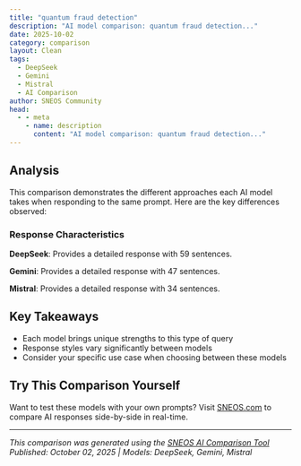 ```yaml
---
title: "quantum fraud detection"
description: "AI model comparison: quantum fraud detection..."
date: 2025-10-02
category: comparison
layout: Clean
tags:
  - DeepSeek
  - Gemini
  - Mistral
  - AI Comparison
author: SNEOS Community
head:
  - - meta
    - name: description
      content: "AI model comparison: quantum fraud detection..."
---
```


<ChatComparison
  title="quantum fraud detection"
  prompt="quantum fraud detection"
  :responses='{
    "DeepSeek": "Of course. This is a fascinating and rapidly evolving field. Let\u0027s break down \u0022quantum fraud detection\u0022 into what it means today and what it promises for the future.\n\nAt its core, quantum fraud detection leverages the principles of **quantum computing** and **quantum machine learning (QML)** to identify fraudulent activities with unprecedented speed and accuracy, especially in complex financial systems.\n\nWe can look at this from two perspectives:\n\n1.  **The Near Future: Quantum-Inspired Algorithms on Classical Computers**\n2.  **The Long-Term Vision: Fully Quantum Solutions on Quantum Hardware**\n\n---\n\n### 1. The Near Future: Quantum-Inspired Algorithms\n\nThis is the most practical and immediate application. Researchers and companies are developing algorithms based on quantum principles but running them on powerful classical computers. The key idea here is to use **quantum-inspired optimization**.\n\n**How it works:**\n\n*   **The Problem:** Traditional fraud detection uses machine learning models to classify transactions as \u0022fraudulent\u0022 or \u0022legitimate.\u0022 Training these models, especially on massive, complex datasets, is a computationally intensive optimization problem. You\u0027re trying to find the best possible model parameters.\n*   **The Quantum-Inspired Solution:** Some optimization problems are analogous to finding the lowest energy state in a physical system (a concept called the **ground state**). Quantum mechanics is exceptionally good at describing these states.\n*   **The Tool:** Algorithms like the **Quantum Approximate Optimization Algorithm (QAOA)** are designed to solve these \u0022combinatorial optimization\u0022 problems. While we run simplified, \u0022inspired\u0022 versions on classical hardware, they still offer a powerful new way to approach the problem.\n*   **The Benefit:** These methods can potentially find better patterns and subtle correlations in the data that classical models might miss, leading to higher detection rates and fewer false positives.\n\n**Example:** A credit card company could use a quantum-inspired algorithm to analyze a transaction in the context of thousands of other data points (location, merchant, time, user behavior, network of connected transactions) almost instantaneously, identifying a sophisticated, coordinated fraud attack that would look like legitimate individual transactions to a classical system.\n\n---\n\n### 2. The Long-Term Vision: Fully Quantum Machine Learning (QML)\n\nThis is the \u0022holy grail\u0022 and depends on the development of large-scale, fault-tolerant quantum computers.\n\n**Key Quantum Advantages for Fraud Detection:**\n\n#### a. Exponential Speedup with Quantum Linear Algebra\nMany machine learning algorithms (like the popular **Support Vector Machines - SVMs**) rely heavily on linear algebra operations, such as inverting large matrices. For datasets with \u0060n\u0060 features, this can take time proportional to \u0060n\u00B3\u0060 on a classical computer.\n\n*   **Quantum computers** can perform these operations in time proportional to **log(n)**, an **exponential speedup**. This means models could be trained on incredibly large datasets (e.g., all global financial transactions in real-time) in a fraction of the time.\n\n#### b. Handling High-Dimensional Data\nFinancial fraud data has many features (amount, time, location, device ID, etc.). This high-dimensional space is where quantum computers shine due to the nature of **qubits**.\n\n*   **Classical Bit:** Can be 0 or 1.\n*   **Quantum Bit (Qubit):** Can be in a *superposition* of 0 and 1. \u0060n\u0060 qubits can represent **2\u207F** possible states simultaneously.\n*   **Implication:** A quantum model can naturally explore a massively complex, high-dimensional feature space all at once, making it exceptionally good at detecting subtle, non-linear patterns that are the hallmark of modern, sophisticated fraud.\n\n#### c. Quantum Kernel Methods\nThis is a leading approach in QML. A \u0022kernel\u0022 is a function that measures similarity between data points. Quantum computers can compute incredibly complex kernels that are impossible for classical machines to calculate efficiently.\n\n*   **Application:** A quantum kernel could be trained to recognize the unique, complex \u0022fingerprint\u0022 of a fraudulent transaction pattern with extreme precision, far beyond what classical kernels can achieve.\n\n---\n\n### A Concrete Example: Quantum Anomaly Detection\n\nImagine a bank wants to detect money laundering rings.\n\n1.  **Classical Approach:** It might use graph analysis to look for unusual transaction flows between accounts. This is slow and can only analyze a limited subset of the entire transaction graph.\n2.  **Quantum Approach:** The entire global transaction network can be encoded into a quantum state. A quantum algorithm could then perform a \u0022anomaly detection\u0022 routine that simultaneously checks the connections and weights of millions of transactions, instantly flagging the tiny subset that exhibits the complex, interconnected structure of a laundering operation.\n\n---\n\n### Challenges and The Road Ahead\n\nIt\u0027s crucial to be realistic about the current state:\n\n*   **Hardware Limitations:** Today\u0027s quantum processors (**NISQ devices** - Noisy Intermediate-Scale Quantum) are prone to errors and have a limited number of qubits. They are not yet ready for large-scale, real-world fraud detection.\n*   **Algorithm Development:** Creating robust and practical QML algorithms is an active area of research.\n*   **Data Encoding:** Getting classical data (transaction records) into a quantum state (**quantum embedding**) is itself a non-trivial challenge.\n*   **Hybrid Models:** The most likely path forward is **hybrid quantum-classical models**, where a quantum coprocessor handles the most computationally intensive parts of a larger classical algorithm.\n\n### Companies and Research in this Space\n\n*   **Banks \u0026 Financial Institutions:** JPMorgan Chase, Goldman Sachs, and BBVA are actively researching quantum computing for finance, including fraud detection.\n*   **Tech Companies:** Google, IBM, and Microsoft are developing the underlying quantum hardware and software platforms (Qiskit, Cirq, Azure Quantum).\n*   **Specialized Startups:** Companies like **QC Ware** and **Zapata Computing** (now part of Alianza) are working on enterprise-grade quantum and quantum-inspired software for various industries, including finance.\n\n### Conclusion\n\n**Quantum fraud detection is not a reality today, but it is a serious and promising field of research.**\n\n*   **Short-Term:** Expect \u0022quantum-inspired\u0022 algorithms to gradually improve classical fraud detection systems.\n*   **Long-Term:** The arrival of fault-tolerant quantum computers could revolutionize the field, enabling real-time analysis of financial systems at a global scale and a level of complexity that is currently unimaginable, staying ahead of increasingly sophisticated cybercriminals.",
    "Gemini": "Quantum fraud detection is an emerging field that leverages the power of quantum computing to improve the accuracy and efficiency of fraud detection systems. While still in its early stages, it holds significant promise for surpassing the capabilities of classical machine learning models in identifying complex fraud patterns.\n\nHere\u0027s a breakdown of the key aspects of quantum fraud detection:\n\n**Why Quantum Computing for Fraud Detection?**\n\nClassical machine learning techniques, while widely used in fraud detection, face limitations when dealing with:\n\n*   **High-Dimensional Data:** Modern financial datasets often have a massive number of features, making it difficult for classical algorithms to effectively identify relevant patterns.\n*   **Complex Correlations:** Fraudsters employ increasingly sophisticated techniques, resulting in intricate relationships between different data points that are hard to detect using traditional methods.\n*   **Computational Complexity:** Training and deploying complex machine learning models can be computationally expensive, especially with real-time fraud detection requirements.\n*   **Evolving Fraud Patterns:** Fraudsters constantly adapt their strategies, making it challenging for static models to remain effective.\n\nQuantum computing offers potential advantages in these areas:\n\n*   **Quantum Feature Engineering:** Quantum algorithms can efficiently extract and combine relevant features from high-dimensional data, potentially uncovering hidden patterns that classical methods miss.\n*   **Quantum Machine Learning:** Quantum machine learning algorithms, such as quantum support vector machines (QSVMs) and quantum neural networks (QNNs), have the potential to learn more complex relationships in the data and generalize better to unseen fraud patterns.\n*   **Quantum Optimization:**  Quantum algorithms like quantum annealing and variational quantum eigensolvers (VQEs) can optimize fraud detection models by efficiently searching for the best parameters and configurations.\n*   **Speedup:** Some quantum algorithms offer the potential for exponential speedups compared to their classical counterparts, enabling faster fraud detection in real-time.\n\n**Quantum Algorithms and Techniques for Fraud Detection:**\n\nHere are some quantum algorithms being explored for fraud detection:\n\n*   **Quantum Support Vector Machines (QSVMs):**  QSVMs can potentially classify fraudulent transactions with higher accuracy compared to classical SVMs by leveraging quantum feature maps to project data into higher-dimensional spaces.\n*   **Quantum Neural Networks (QNNs):** QNNs can learn complex non-linear relationships in financial data and identify subtle fraud patterns that classical neural networks might miss. There are different architectures of QNNs, each with its strengths.\n*   **Quantum Clustering:** Algorithms like quantum k-means clustering can group similar transactions together, allowing for the identification of anomalous groups that may indicate fraudulent activity.\n*   **Quantum Anomaly Detection:** Quantum anomaly detection algorithms can identify unusual data points that deviate significantly from the norm, potentially flagging fraudulent transactions that don\u0027t fit typical patterns.\n*   **Quantum Principal Component Analysis (qPCA):** qPCA can reduce the dimensionality of financial datasets while preserving the most important information, enabling faster and more efficient fraud detection.\n*   **Quantum Generative Adversarial Networks (QGANs):** While still in early development, QGANs could be used to generate realistic synthetic fraud data to train and evaluate fraud detection models, as well as identify blind spots in detection methods.\n*   **Quantum Graph Neural Networks (QGNNs):** Financial transactions often form complex networks.  QGNNs can analyze these networks more efficiently than classical GNNs to identify fraudulent actors or transactions.\n\n**Challenges and Limitations:**\n\nDespite the potential benefits, quantum fraud detection faces several challenges:\n\n*   **Hardware Availability and Scalability:**  Quantum computers are still in their early stages of development and are not yet widely available or scalable enough to handle the massive datasets used in real-world fraud detection.\n*   **Algorithm Development:**  Developing effective quantum algorithms for fraud detection requires expertise in both quantum computing and financial fraud analysis. Many algorithms are still theoretical or limited to small-scale demonstrations.\n*   **Data Encoding:**  Efficiently encoding classical financial data into quantum states is a crucial step, and the choice of encoding method can significantly impact the performance of quantum algorithms.\n*   **Noise and Error Correction:**  Quantum computers are susceptible to noise and errors, which can degrade the accuracy of quantum computations.  Error correction techniques are necessary to mitigate these effects.\n*   **Integration with Existing Systems:**  Integrating quantum fraud detection systems with existing classical infrastructure can be complex and expensive.\n*   **Explainability:** Many quantum machine learning models are \u0022black boxes,\u0022 making it difficult to understand why they made a particular decision. This lack of explainability can be a barrier to adoption in regulated industries.\n*   **Quantum Advantage:** Demonstrating a clear \u0022quantum advantage\u0022 (i.e., showing that a quantum algorithm outperforms the best classical algorithm for a given fraud detection task) remains a significant challenge.\n\n**Potential Applications:**\n\nQuantum fraud detection has the potential to revolutionize fraud detection in various sectors:\n\n*   **Banking and Finance:** Detecting fraudulent credit card transactions, loan applications, money laundering, and other financial crimes.\n*   **Insurance:** Identifying fraudulent insurance claims and detecting patterns of abuse.\n*   **Healthcare:** Detecting fraudulent medical billing and prescription fraud.\n*   **E-commerce:** Preventing fraudulent online transactions and identifying fake reviews.\n*   **Telecommunications:** Detecting fraudulent phone calls and SIM card fraud.\n*   **Government:** Identifying fraudulent tax returns and detecting welfare fraud.\n\n**The Future of Quantum Fraud Detection:**\n\nQuantum fraud detection is an active area of research, and advancements in quantum hardware, algorithms, and software are expected to drive its adoption in the coming years.  As quantum computers become more powerful and accessible, quantum fraud detection will likely play an increasingly important role in combating financial crime and protecting businesses and consumers from fraud.\n\n**Key Takeaways:**\n\n*   Quantum computing offers the potential to improve the accuracy and efficiency of fraud detection systems.\n*   Quantum algorithms like QSVMs, QNNs, and quantum anomaly detection are being explored for fraud detection.\n*   Quantum fraud detection faces challenges related to hardware availability, algorithm development, data encoding, noise, and integration with existing systems.\n*   The potential applications of quantum fraud detection span various industries, including banking, insurance, healthcare, and e-commerce.\n*   The future of quantum fraud detection is promising, with ongoing research and development paving the way for wider adoption.\n\nWhile large-scale quantum fraud detection systems are still some years away, businesses and researchers are already exploring the possibilities and preparing for a future where quantum computing can play a crucial role in fighting fraud.  Stay tuned to developments in the field!\n",
    "Mistral": "Quantum fraud detection leverages the principles of quantum computing to enhance the accuracy and efficiency of identifying fraudulent activities. Traditional fraud detection systems often rely on classical machine learning algorithms, which can be limited by the complexity and scale of data. Quantum computing, with its ability to process vast amounts of data and solve complex problems more efficiently, offers a promising alternative.\n\n### Key Concepts in Quantum Fraud Detection\n\n1. **Quantum Machine Learning (QML)**:\n   - **Quantum Neural Networks (QNNs)**: These are neural networks that utilize quantum computing principles to process data. QNNs can handle more complex patterns and relationships in data, making them more effective at detecting anomalies.\n   - **Quantum Support Vector Machines (QSVMs)**: These are quantum versions of classical support vector machines, which can classify data more efficiently by leveraging quantum algorithms.\n\n2. **Quantum Algorithms**:\n   - **Grover\u0027s Algorithm**: This algorithm can search unsorted databases more efficiently than classical algorithms, making it useful for identifying fraudulent transactions in large datasets.\n   - **Quantum Fourier Transform (QFT)**: This algorithm can be used for pattern recognition and anomaly detection, which are crucial for fraud detection.\n\n3. **Quantum Data Encoding**:\n   - Efficiently encoding classical data into quantum states is essential for leveraging quantum algorithms. Techniques like amplitude encoding and basis encoding are used to convert classical data into quantum-compatible formats.\n\n4. **Quantum Entanglement**:\n   - Entanglement allows for the creation of complex correlations between quantum bits (qubits), which can be used to detect subtle patterns and anomalies in data that might be missed by classical systems.\n\n### Applications of Quantum Fraud Detection\n\n1. **Financial Fraud**:\n   - **Credit Card Fraud**: Quantum algorithms can analyze transaction patterns to detect unusual activities that may indicate fraud.\n   - **Insurance Fraud**: Quantum systems can identify fraudulent claims by analyzing large datasets of historical claims and detecting anomalies.\n\n2. **Cybersecurity**:\n   - **Network Intrusion Detection**: Quantum algorithms can monitor network traffic for unusual patterns that may indicate a cyber attack.\n   - **Malware Detection**: Quantum systems can analyze software behavior to detect malicious activities.\n\n3. **Healthcare Fraud**:\n   - **Medical Claims Fraud**: Quantum algorithms can analyze medical claims data to detect fraudulent claims, such as overbilling or unnecessary procedures.\n\n### Challenges and Considerations\n\n1. **Quantum Hardware**:\n   - Current quantum computers are still in their early stages and are limited by factors such as qubit coherence times and error rates.\n   - Scalability remains a challenge, as quantum systems need to handle large datasets efficiently.\n\n2. **Data Privacy**:\n   - Ensuring data privacy and security when using quantum systems is crucial, especially in sensitive areas like finance and healthcare.\n\n3. **Integration with Existing Systems**:\n   - Integrating quantum fraud detection systems with existing classical systems requires careful planning and may involve hybrid approaches that combine classical and quantum computing.\n\n### Future Prospects\n\nAs quantum computing technology advances, the potential for quantum fraud detection will continue to grow. Research and development in quantum algorithms, hardware improvements, and better data encoding techniques will play a significant role in making quantum fraud detection more practical and widespread.\n\nIn summary, quantum fraud detection represents a cutting-edge approach to enhancing the accuracy and efficiency of fraud detection systems. While there are challenges to overcome, the potential benefits make it a promising area of research and development."
  }'
  published-date="12:48"
/>

## Analysis

This comparison demonstrates the different approaches each AI model takes when responding to the same prompt. Here are the key differences observed:

### Response Characteristics

**DeepSeek**: Provides a detailed response with 59 sentences. 

**Gemini**: Provides a detailed response with 47 sentences. 

**Mistral**: Provides a detailed response with 34 sentences. 

## Key Takeaways

- Each model brings unique strengths to this type of query
- Response styles vary significantly between models
- Consider your specific use case when choosing between these models

## Try This Comparison Yourself

Want to test these models with your own prompts? Visit [SNEOS.com](https://sneos.com) to compare AI responses side-by-side in real-time.

---

*This comparison was generated using the [SNEOS AI Comparison Tool](https://sneos.com)*
*Published: October 02, 2025 | Models: DeepSeek, Gemini, Mistral*
